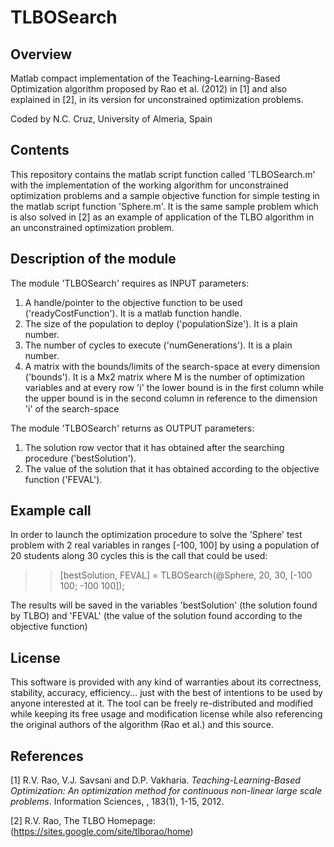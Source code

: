 # TLBOSearch
## Overview
Matlab compact implementation of the Teaching-Learning-Based Optimization algorithm proposed by Rao et al. (2012) in [1] and also explained in [2], in its version for unconstrained optimization problems.

Coded by N.C. Cruz, University of Almeria, Spain

## Contents
This repository contains the matlab script function called 'TLBOSearch.m' with the implementation of the working algorithm for unconstrained optimization problems and a sample objective function for simple testing in the matlab script function 'Sphere.m'. It is the same sample problem which is also solved in [2] as an example of application of the TLBO algorithm in an unconstrained optimization problem.

## Description of the module
The module 'TLBOSearch' requires as INPUT parameters: 
1. A handle/pointer to the objective function to be used ('readyCostFunction'). It is a matlab function handle.
2. The size of the population to deploy ('populationSize'). It is a plain number. 
3. The number of cycles to execute ('numGenerations'). It is a plain number.
4. A matrix with the bounds/limits of the search-space at every dimension ('bounds'). It is a Mx2 matrix where M is the number of optimization variables and at every row 'i' the lower bound is in the first column while the upper bound is in the second column in reference to the dimension 'i' of the search-space

The module 'TLBOSearch' returns as OUTPUT parameters:
1. The solution row vector that it has obtained after the searching procedure ('bestSolution').
2. The value of the solution that it has obtained according to the objective function ('FEVAL').

## Example call
In order to launch the optimization procedure to solve the 'Sphere' test problem with 2 real variables in ranges [-100, 100] by using a population of 20 students along 30 cycles this is the call that could be used:

>> [bestSolution, FEVAL] = TLBOSearch(@Sphere, 20, 30, [-100 100; -100 100]);

The results will be saved in the variables 'bestSolution' (the solution found by TLBO) and 'FEVAL' (the value of the solution found according to the objective function)

## License
This software is provided with any kind of warranties about its correctness, stability, accuracy, efficiency... just with the best of intentions to be used by anyone interested at it. The tool can be freely re-distributed and modified while keeping its free usage and modification license while also referencing the original authors of the algorithm (Rao et al.) and this source.

## References

[1] R.V. Rao, V.J. Savsani and D.P. Vakharia. _Teaching-Learning-Based Optimization: An optimization method for continuous non-linear large scale problems_. Information Sciences, , 183(1), 1-15, 2012.

[2] R.V. Rao, The TLBO Homepage: (https://sites.google.com/site/tlborao/home)

